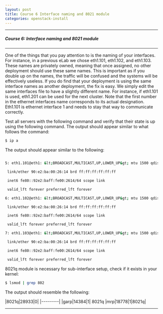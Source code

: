 ```yaml
---
layout: post
title: Course 6 Interface naming and 8021 module
categories: openstack-install
---
```


***
##### Course 6: Interface naming and 8021 module #

* * *

  

One of the things that you pay attention to is the naming of your interfaces. For instance, in a previous eLab we chose eth1.101, eth1.102, and eth1.103. These names are privately owned, meaning that once assigned, no other deployment should use these same names. This is important as if you double up on the names, the traffic will be confused and the systems will be effectively useless. If you do find that your deployment is using the same interface names as another deployment, the fix is easy. We simply edit the same interfaces file to have a slightly different name. For instance, if eth1.101 is used, eth1.201 can be used for the next cluster. Note that the first number in the ethernet interfaces name corresponds to its actual designation. Eth1.101 is ethernet interface 1 and needs to stay that way to communicate correctly.

Test all servers with the following command and verify that their state is up using the following command. The output should appear similar to what follows the command:

```sh
$ ip a
```
The output should appear similar to the following:

```sh

5: eth1.101@eth1: &lt;BROADCAST,MULTICAST,UP,LOWER_UP&gt; mtu 1500 qdisc noqueue state UP group default

 link/ether 90:e2:ba:00:26:14 brd ff:ff:ff:ff:ff:ff

 inet6 fe80::92e2:baff:fe00:2614/64 scope link

 valid_lft forever preferred_lft forever

6: eth1.102@eth1: &lt;BROADCAST,MULTICAST,UP,LOWER_UP&gt; mtu 1500 qdisc noqueue state UP group default

 link/ether 90:e2:ba:00:26:14 brd ff:ff:ff:ff:ff:ff

 inet6 fe80::92e2:baff:fe00:2614/64 scope link

 valid_lft forever preferred_lft forever

7: eth1.103@eth1: &lt;BROADCAST,MULTICAST,UP,LOWER_UP&gt; mtu 1500 qdisc noqueue state UP group default

 link/ether 90:e2:ba:00:26:14 brd ff:ff:ff:ff:ff:ff

 inet6 fe80::92e2:baff:fe00:2614/64 scope link

 valid_lft forever preferred_lft forever
```

8021q module is necessary for sub-interface setup, check if it exists in your kernel:

```sh
$ lsmod | grep 802
```

The output should resemble the following:


|8021q|28933|0|
|---------|
|garp|14384|1| 8021q
|mrp|18778|1|8021q|

* * *
